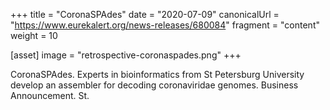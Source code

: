 +++
title = "CoronaSPAdes"
date = "2020-07-09"
canonicalUrl = "https://www.eurekalert.org/news-releases/680084"
fragment = "content"
weight = 10

[asset]
    image = "retrospective-coronaspades.png"
+++

CoronaSPAdes. Experts in bioinformatics from St Petersburg University 
develop an assembler for decoding coronaviridae genomes. Business 
Announcement. St.
